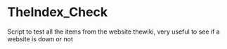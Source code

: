 # TheIndex_Check

Script to test all the items from the website thewiki, very useful to see if a website is down or not